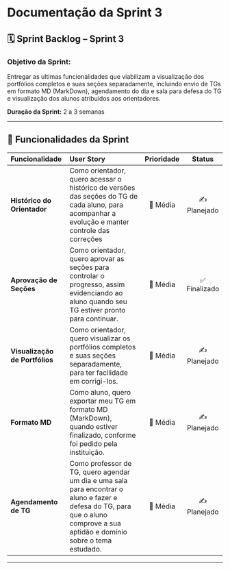 # Documentação da Sprint 3

## 🗓️ Sprint Backlog – Sprint 3

### **Objetivo da Sprint:**
Entregar as ultimas funcionalidades que viabilizam a visualização dos portfólios completos e suas seções separadamente, incluindo envio de TGs em formato MD (MarkDown), agendamento do dia e sala para defesa do TG e visualização dos alunos atribuídos aos orientadores.

**Duração da Sprint:** 2 a 3 semanas

---

## 🧩 Funcionalidades da Sprint
 
| Funcionalidade | User Story | Prioridade | Status |
|:--|:--|:--:|:--:|
| **Histórico do Orientador** | Como orientador, quero acessar o histórico de versões das seções do TG de cada aluno, para acompanhar a evolução e manter controle das correções | 🔺 Média | ️️✍ Planejado |
| **Aprovação de Seções** | Como orientador, quero aprovar as seções para controlar o progresso, assim evidenciando ao aluno quando seu TG estiver pronto para continuar. | 🔺 Média | ✅ Finalizado |
| **Visualização de Portfólios** | Como orientador, quero visualizar os portfólios completos e suas seções separadamente, para ter facilidade em corrigi-los. | 🔺 Média | ✍ Planejado |
| **Formato MD** | Como aluno, quero exportar meu TG em formato MD (MarkDown), quando estiver finalizado, conforme foi pedido pela instituição. | 🔺 Média | ✍ Planejado |
| **Agendamento de TG** | Como professor de TG, quero agendar um dia e uma sala para encontrar o aluno e fazer e defesa do TG, para que o aluno comprove a sua aptidão e domínio sobre o tema estudado. |  🔸 Média | ✍ Planejado |

---




